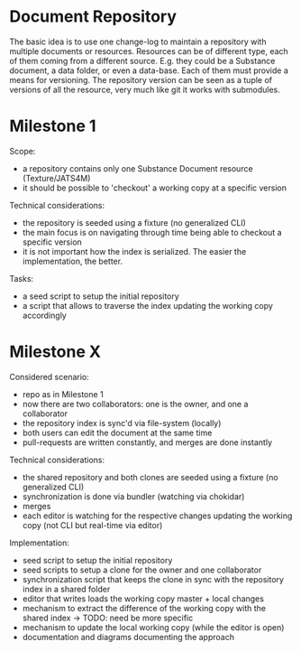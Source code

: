# Document Repository

The basic idea is to use one change-log to maintain
a repository with multiple documents or resources.
Resources can be of different type, each of them coming from
a different source. E.g. they could be a Substance document,
a data folder, or even a data-base. Each of them must provide
a means for versioning. The repository version can be seen
as a tuple of versions of all the resource, very much like
git it works with submodules.

# Milestone 1

Scope:
- a repository contains only one Substance Document resource (Texture/JATS4M)
- it should be possible to 'checkout' a working copy at a specific version

Technical considerations:
- the repository is seeded using a fixture (no generalized CLI)
- the main focus is on navigating through time
  being able to checkout a specific version
- it is not important how the index is serialized.
  The easier the implementation, the better. 

Tasks:
- a seed script to setup the initial repository
- a script that allows to traverse the index updating the
  working copy accordingly




# Milestone X

Considered scenario:
- repo as in Milestone 1
- now there are two collaborators: one is the owner, and one a collaborator
- the repository index is sync'd via file-system (locally)
- both users can edit the document at the same time
- pull-requests are written constantly, and
  merges are done instantly

Technical considerations:
- the shared repository and both clones are seeded using a fixture (no generalized CLI)
- synchronization is done via bundler (watching via chokidar)
- merges 
- each editor is watching for the respective changes updating
  the working copy (not CLI but real-time via editor)

Implementation:
- seed script to setup the initial repository
- seed scripts to setup a clone for the owner and one collaborator
- synchronization script that keeps the clone in sync with the repository index in a shared folder
- editor that writes loads the working copy master + local changes
- mechanism to extract the difference of the working copy with the shared index
    -> TODO: need be more specific
- mechanism to update the local working copy (while the editor is open)
- documentation and diagrams documenting the approach

